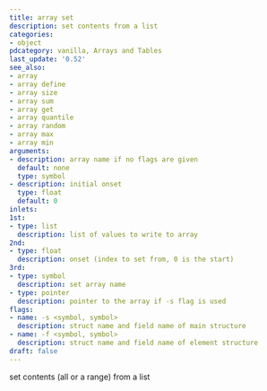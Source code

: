 ```yaml
---
title: array set
description: set contents from a list
categories:
- object
pdcategory: vanilla, Arrays and Tables
last_update: '0.52'
see_also:
- array
- array define
- array size
- array sum
- array get
- array quantile
- array random
- array max
- array min
arguments:
- description: array name if no flags are given 
  default: none
  type: symbol
- description: initial onset 
  type: float
  default: 0
inlets:
1st:
- type: list
  description: list of values to write to array
2nd:
- type: float
  description: onset (index to set from, 0 is the start)
3rd:
- type: symbol
  description: set array name
- type: pointer
  description: pointer to the array if -s flag is used
flags:
- name: -s <symbol, symbol>
  description: struct name and field name of main structure
- name: -f <symbol, symbol>
  description: struct name and field name of element structure
draft: false
---
```

set contents (all or a range) from a list
